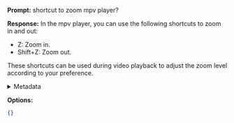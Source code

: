 **Prompt:**
shortcut to zoom mpv player?

**Response:**
In the mpv player, you can use the following shortcuts to zoom in and out:

- Z: Zoom in.
- Shift+Z: Zoom out.

These shortcuts can be used during video playback to adjust the zoom level according to your preference.

<details><summary>Metadata</summary>

- Duration: 4878 ms
- Datetime: 2023-11-01T21:01:52.523614
- Model: gpt-3.5-turbo-0613

</details>

**Options:**
```json
{}
```

